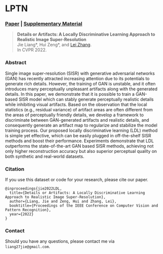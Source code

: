 # LPTN

### [Paper]() |   [Supplementary Material]()

> **Details or Artifacts: A Locally Discriminative Learning Approach to Realistic Image Super-Resolution** <br>
> Jie Liang\*, Hui Zeng\*, and [Lei Zhang](https://www4.comp.polyu.edu.hk/~cslzhang/). <br>
> In CVPR 2022.

### Abstract

Single image super-resolution (SISR) with generative adversarial networks (GAN) has recently attracted increasing attention due to its potentials to generate rich details. 
However, the training of GAN is unstable, and it often introduces many perceptually unpleasant artifacts along with the generated details. 
In this paper, we demonstrate that it is possible to train a GAN-based SISR model which can stably generate perceptually realistic details while inhibiting visual artifacts. 
Based on the observation that the local statistics (e.g., residual variance) of artifact areas are often different from the areas of perceptually friendly details, 
we develop a framework to discriminate between GAN-generated artifacts and realistic details, and consequently generate an artifact map to regularize and stabilize the model training process. 
Our proposed locally discriminative learning (LDL) method is simple yet effective, which can be easily plugged in off-the-shelf SISR methods and boost their performance. 
Experiments demonstrate that LDL outperforms the state-of-the-art GAN based SISR methods, 
achieving not only higher reconstruction accuracy but also superior perceptual quality on both synthetic and real-world datasets.


### Citation
If you use this dataset or code for your research, please cite our paper.
```
@inproceedings{jie2022LDL,
  title={Details or Artifacts: A Locally Discriminative Learning Approach to Realistic Image Super-Resolution},
  author={Liang, Jie and Zeng, Hui and Zhang, Lei},
  booktitle={Proceedings of the IEEE Conference on Computer Vision and Pattern Recognition},
  year={2022}
}
```

### Contact
Should you have any questions, please contact me via `liang27jie@gmail.com`.
